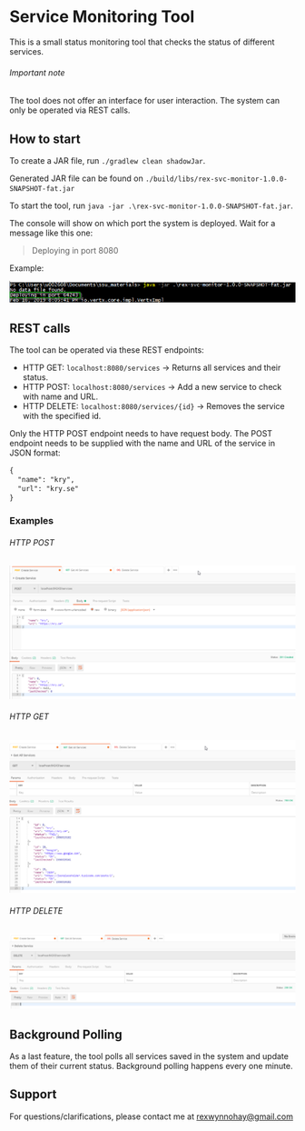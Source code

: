 # Service Monitoring Tool

This is a small status monitoring tool that checks the status of different services.

###### Important note
The tool does not offer an interface for user interaction. The system can only be operated via REST calls.

## How to start
To create a JAR file, run `./gradlew clean shadowJar`.

Generated JAR file can be found on `./build/libs/rex-svc-monitor-1.0.0-SNAPSHOT-fat.jar`

To start the tool, run `java -jar .\rex-svc-monitor-1.0.0-SNAPSHOT-fat.jar`.

The console will show on which port the system is deployed. Wait for a message like this one:

> Deploying in port 8080

Example:

![Port](assets/deploy-port.png)

## REST calls
The tool can be operated via these REST endpoints:

- HTTP GET: `localhost:8080/services` -> Returns all services and their status.
- HTTP POST: `localhost:8080/services` -> Add a new service to check with name and URL.
- HTTP DELETE: `localhost:8080/services/{id}` -> Removes the service with the specified id.

Only the HTTP POST endpoint needs to have request body. The POST endpoint needs to be supplied with the name and URL of the service in JSON format:

```
{
  "name": "kry",
  "url": "kry.se"
}
```

### Examples

###### HTTP POST

![POST](assets/post.png)

###### HTTP GET

![GET](/assets/get.png)

###### HTTP DELETE

![DELETE](/assets/delete.png)

## Background Polling
As a last feature, the tool polls all services saved in the system and update them of their current status.
Background polling happens every one minute.

## Support
For questions/clarifications, please contact me at rexwynnohay@gmail.com


